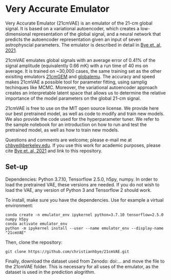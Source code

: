 # Very Accurate Emulator

Very Accurate Emulator (21cmVAE) is an emulator of the 21-cm global signal. It is based on a variational autoencoder, which creates a low-dimensional representation of the global signal, and a neural network that predicts the autoencoder representation given an input of seven astrophyscial parameters. The emulator is described in detail in [Bye et. al, 2021](arxiv.org). 

21cmVAE emulates global signals with an average error of 0.41% of the signal amplitude (equivalently 0.66 mK) with a run time of 40 ms on average. It is trained on ~30,000 cases, the same training set as the other exisiting emulators [21cmGEM](https://ui.adsabs.harvard.edu/abs/2020MNRAS.495.4845C/abstract) and [globalemu](https://ui.adsabs.harvard.edu/abs/2021arXiv210404336B/abstract). The accuracy and speed makes 21cmVAE a possible tool for parameter fitting, using samplig techinques like MCMC. Moreover, the variational autoencoder approach creates an interpretable latent space that allows us to determine the relative importance of the model parameters on the global 21-cm signal. 

21cmVAE is free to use on the MIT open source license. We provide here our best pretrained model, as well as code to modify and train new models. We also provide the code used for the hyperparameter tuner. We refer to the sample notebook for an introduction on how to run and test the pretrained model, as well as how to train new models. 

Questions and comments are welcome; please e-mail me at chbye@berkeley.edu. If you use this work for academic purposes, please cite [Bye et. al, 2021](arxiv.org) and link to this repository.

## Set-up
Dependencies: Python 3.7.10, Tensorflow 2.5.0, h5py, numpy. In order to load the pretrained VAE, these versions are needed. If you do not wish to load the VAE, any version of Python 3 and Tensorflow 2 should work.

To install, make sure you have the dependencies. Use for example a virtual environment:
```
conda create -n emulator_env ipykernel python=3.7.10 tensorflow=2.5.0 numpy h5py
conda activate emulator_env
python -m ipykernel install --user --name emulator_env --display-name "21cmVAE"
```
Then, clone the repository:
```
git clone https://github.com/christianhbye/21cmVAE.git
```

Finally, download the dataset used from Zenodo: doi:... and move the file to the 21cmVAE folder. This is necessary for all uses of the emulator, as the dataset is used in the prediction alogrithm.
